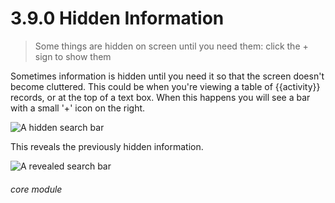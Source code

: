 # 3.9.0 Hidden Information

> Some things are hidden on screen until you need them: click the + sign to show them



Sometimes information is hidden until you need it so that the screen doesn't become cluttered. This could be when you're
viewing a table of {{activity}} records, or at the top of a text box. When this happens you will see a bar with a
small '+' icon on the right.

![A hidden search bar](25a.png)

This reveals the previously hidden information.

![A revealed search bar](25b.png)

###### core module

